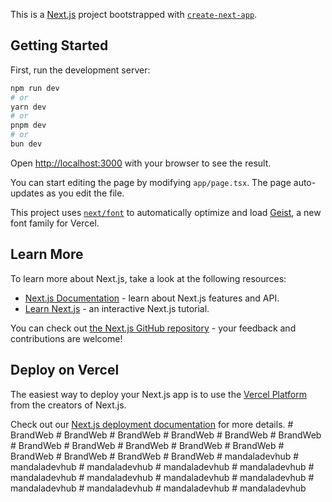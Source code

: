This is a [Next.js](https://nextjs.org) project bootstrapped with [`create-next-app`](https://nextjs.org/docs/app/api-reference/cli/create-next-app).

## Getting Started

First, run the development server:

```bash
npm run dev
# or
yarn dev
# or
pnpm dev
# or
bun dev
```

Open [http://localhost:3000](http://localhost:3000) with your browser to see the result.

You can start editing the page by modifying `app/page.tsx`. The page auto-updates as you edit the file.

This project uses [`next/font`](https://nextjs.org/docs/app/building-your-application/optimizing/fonts) to automatically optimize and load [Geist](https://vercel.com/font), a new font family for Vercel.

## Learn More

To learn more about Next.js, take a look at the following resources:

- [Next.js Documentation](https://nextjs.org/docs) - learn about Next.js features and API.
- [Learn Next.js](https://nextjs.org/learn) - an interactive Next.js tutorial.

You can check out [the Next.js GitHub repository](https://github.com/vercel/next.js) - your feedback and contributions are welcome!

## Deploy on Vercel

The easiest way to deploy your Next.js app is to use the [Vercel Platform](https://vercel.com/new?utm_medium=default-template&filter=next.js&utm_source=create-next-app&utm_campaign=create-next-app-readme) from the creators of Next.js.

Check out our [Next.js deployment documentation](https://nextjs.org/docs/app/building-your-application/deploying) for more details.
#   B r a n d W e b  
 #   B r a n d W e b  
 #   B r a n d W e b  
 #   B r a n d W e b  
 #   B r a n d W e b  
 #   B r a n d W e b  
 #   B r a n d W e b  
 #   B r a n d W e b  
 #   B r a n d W e b  
 #   B r a n d W e b  
 #   B r a n d W e b  
 #   B r a n d W e b  
 #   B r a n d W e b  
 #   B r a n d W e b  
 #   B r a n d W e b  
 #   m a n d a l a d e v h u b  
 #   m a n d a l a d e v h u b  
 #   m a n d a l a d e v h u b  
 #   m a n d a l a d e v h u b  
 #   m a n d a l a d e v h u b  
 #   m a n d a l a d e v h u b  
 #   m a n d a l a d e v h u b  
 #   m a n d a l a d e v h u b  
 #   m a n d a l a d e v h u b  
 #   m a n d a l a d e v h u b  
 #   m a n d a l a d e v h u b  
 #   m a n d a l a d e v h u b  
 #   m a n d a l a d e v h u b  
 